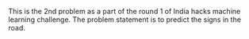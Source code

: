 This is the 2nd problem as a part of the round 1 of India hacks machine learning challenge. The problem statement is to predict the 
signs in the road. 
